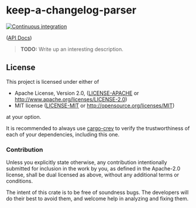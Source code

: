 # keep-a-changelog-parser

[![Continuous integration](https://github.com/Michael-F-Bryan/keep-a-changelog-parser/workflows/Continuous%20integration/badge.svg?branch=master)](https://github.com/Michael-F-Bryan/keep-a-changelog-parser/actions)

([API Docs])

> **TODO:** Write up an interesting description.

## License

This project is licensed under either of

 * Apache License, Version 2.0, ([LICENSE-APACHE](LICENSE-APACHE.md) or
   http://www.apache.org/licenses/LICENSE-2.0)
 * MIT license ([LICENSE-MIT](LICENSE-MIT.md) or
   http://opensource.org/licenses/MIT)

at your option.

It is recommended to always use [cargo-crev][crev] to verify the
trustworthiness of each of your dependencies, including this one.

### Contribution

Unless you explicitly state otherwise, any contribution intentionally
submitted for inclusion in the work by you, as defined in the Apache-2.0
license, shall be dual licensed as above, without any additional terms or
conditions.

The intent of this crate is to be free of soundness bugs. The developers will
do their best to avoid them, and welcome help in analyzing and fixing them.

[API Docs]: https://michael-f-bryan.github.io/keep-a-changelog-parser
[crev]: https://github.com/crev-dev/cargo-crev

